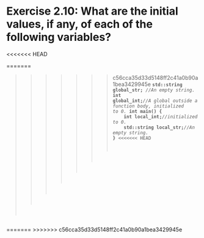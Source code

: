 # Exercise 2.10: What are the initial values, if any, of each of the following variables?
<<<<<<< HEAD

=======
>>>>>>> c56cca35d33d5148ff2c41a0b90a1bea3429945e
<code>**std::string global_str;** _//An empty string._
**int global_int;**_//A global outside a function body, initialized to 0._
**int main()**
**{**
    **int local_int;**_//initialized to 0._
    **std::string local_str;**_//An empty string._
**}**
<<<<<<< HEAD
</code>
=======
</code>
>>>>>>> c56cca35d33d5148ff2c41a0b90a1bea3429945e
